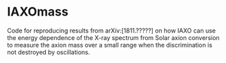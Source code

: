# IAXOmass
Code for reproducing results from arXiv:[1811.?????] on how IAXO can use the energy dependence of the X-ray spectrum from Solar axion conversion to measure the axion mass over a small range when the discrimination is not destroyed by oscillations.
